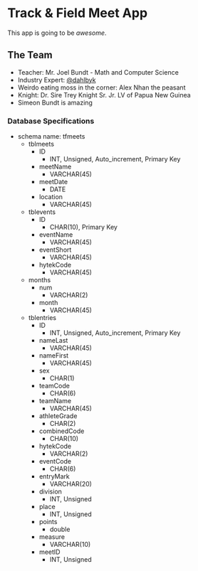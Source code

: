 # Track & Field Meet App

This app is going to be _awesome_.

## The Team
- Teacher: Mr. Joel Bundt - Math and Computer Science
- Industry Expert: [@dahlbyk](https://github.com/dahlbyk)
- Weirdo eating moss in the corner: Alex Nhan the peasant
- Knight: Dr. Sire Trey Knight Sr. Jr. LV of Papua New Guinea 
- Simeon Bundt is amazing

### Database Specifications
- schema name: tfmeets
    - tblmeets
        - ID
            - INT, Unsigned, Auto_increment, Primary Key
        - meetName
            - VARCHAR(45)
        - meetDate
            - DATE
        - location
            - VARCHAR(45)
    - tblevents
        - ID
            - CHAR(10), Primary Key
        - eventName
            - VARCHAR(45)
        - eventShort
            - VARCHAR(45)
        - hytekCode
            - VARCHAR(45)
    - months
        - num
            - VARCHAR(2)
        - month
            - VARCHAR(45)
    - tblentries
        - ID
            - INT, Unsigned, Auto_increment, Primary Key
        - nameLast
            - VARCHAR(45)
        - nameFirst
            - VARCHAR(45)
        - sex
            - CHAR(1)
        - teamCode
            - CHAR(6)
        - teamName
            - VARCHAR(45)
        - athleteGrade
            - CHAR(2)
        - combinedCode
            - CHAR(10)
        - hytekCode
            - VARCHAR(2)
        - eventCode
            - CHAR(6)
        - entryMark
            - VARCHAR(20)
        - division
            - INT, Unsigned
        - place
            - INT, Unsigned
        - points
            - double
        - measure
            - VARCHAR(10)
        - meetID
            - INT, Unsigned

